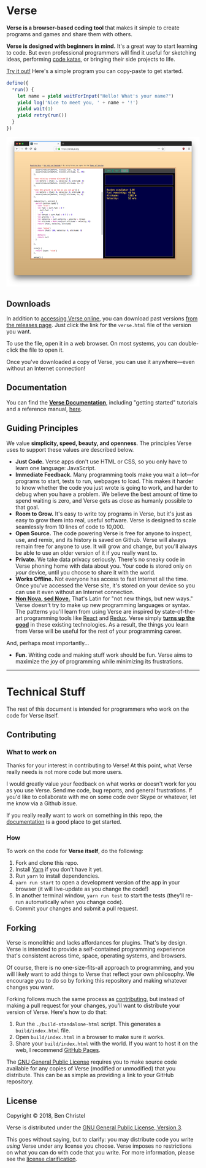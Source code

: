 # Verse

**Verse is a browser-based coding tool** that makes it
simple to create programs and games and share them with
others.

**Verse is designed with beginners in mind.**
It's a great way to start learning to code. But even
professional programmers will find it useful for sketching
ideas, performing [code katas](http://codekata.com/), or
bringing their side projects to life.

[Try it out!](https://verse.js.org)
Here's a simple program you can copy-paste to get started.

```javascript
define({
  *run() {
    let name = yield waitForInput("Hello! What's your name?")
    yield log('Nice to meet you, ' + name + '!')
    yield wait(1)
    yield retry(run())
  }
})
```

![A screenshot of Verse running a simple program](docs/screenshot.png)

## Downloads

In addition to [accessing Verse online](https://verse.js.org),
you can download past versions
[from the releases page](https://github.com/benchristel/verse/releases).
Just click the link for the `verse.html` file of the version
you want.

To use the file, open it in a web browser. On
most systems, you can double-click the file to open it.

Once you've downloaded a copy of Verse, you can use it
anywhere—even without an Internet connection!

## Documentation

You can find the
[**Verse Documentation**](https://benchristel.github.io/verse/docs/),
including "getting started" tutorials and a reference manual, [here](https://benchristel.github.io/verse/docs/).

## Guiding Principles

We value **simplicity, speed, beauty, and openness**.
The principles Verse uses to support these values are
described below.

- **Just Code.** Verse apps don't use HTML or CSS,
  so you only have to learn one language: JavaScript.
- **Immediate Feedback.** Many programming tools make you
  wait a lot—for programs to start, tests to run, webpages
  to load. This makes it harder to know whether the code you
  just wrote is going to work, and harder to debug when you
  have a problem. We believe the best amount of time to
  spend waiting is zero, and Verse gets as close as humanly
  possible to that goal.
- **Room to Grow.** It's easy to write toy programs in
  Verse, but it's just as easy to grow them into real,
  useful software. Verse is designed to scale seamlessly
  from 10 lines of code to 10,000.
- **Open Source.** The code powering Verse is free for
  anyone to inspect, use, and remix, and its history is
  saved on Github. Verse will always remain free for anyone
  to use. It will grow and change, but you'll always be able
  to use an older version of it if you really want to.
- **Private.** We take data privacy seriously.
  There's no sneaky code in Verse phoning home with data
  about you. Your code is stored only on *your*
  device, until you choose to share it with the world.
- **Works Offline.** Not everyone has access to fast
  Internet all the time. Once you've accessed the Verse site,
  it's stored on your device so you can use it even without
  an Internet connection.
- [**Non Nova, sed Nove.**](https://www.thebooksmugglers.com/2015/07/decoding-the-newbery-the-twenty-one-balloons-by-william-pene-du-bois.html)
  That's Latin for "not new things, but new ways." Verse
  doesn't try to make up new programming languages or
  syntax. The patterns you'll learn from using Verse are
  inspired by state-of-the-art programming tools like
  [React](https://reactjs.org/) and
  [Redux](https://redux.js.org/). Verse simply [**turns up
  the good**](http://developeronfire.com/podcast/episode-054-woody-zuill-turn-up-the-good)
  in these existing technologies. As a result, the things
  you learn from Verse will be useful for the rest of your
  programming career.

And, perhaps most importantly...

- **Fun.** Writing code and making stuff work should be fun.
  Verse aims to maximize the joy of programming while
  minimizing its frustrations.

---

# Technical Stuff

The rest of this document is intended for programmers who
work on the code for Verse itself.

## Contributing

### What to work on

Thanks for your interest in contributing to Verse! At this point,
what Verse really needs is not more code but more users.

I would greatly value your feedback on what works or doesn't
work for you as you use Verse. Send me code, bug reports,
and general frustrations. If you'd like to collaborate with
me on some code over Skype or whatever, let me know via a
Github issue.

If you really really want to work on something in this repo,
the [documentation](https://benchristel.github.io/verse) is
a good place to get started.

### How

To work on the code for **Verse itself**, do the following:

1. Fork and clone this repo.
1. Install [Yarn](https://yarnpkg.com/en/) if you don't have it yet.
1. Run `yarn` to install dependencies.
1. `yarn run start` to open a development version of the
  app in your browser (it will live-update as you change the code!)
1. In another terminal window, `yarn run test` to start the
  tests (they'll re-run automatically when you change code).
1. Commit your changes and submit a pull request.

## Forking

Verse is monolithic and lacks affordances for plugins.
That's by design. Verse is intended to provide a
self-contained programming experience that's consistent
across time, space, operating systems, and browsers.

Of course, there is no one-size-fits-all approach to
programming, and you will likely want to add things to Verse
that reflect your own philosophy. We encourage you to do
so by forking this repository and making whatever changes
you want.

Forking follows much the same process as [contributing](#contributing),
but instead of making a pull request for your changes, you'll
want to distribute your version of Verse. Here's how to
do that:

1. Run the `./build-standalone-html` script. This generates
   a `build/index.html` file.
1. Open `build/index.html` in a browser to make sure it works.
1. Share your `build/index.html` with the world. If you want
   to host it on the web, I recommend [GitHub Pages](https://pages.github.com/).

The [GNU General Public License](./LICENSE.md) requires you
to make source code available for any copies of Verse
(modified or unmodified) that you distribute. This can be
as simple as providing a link to your GitHub repository.

## License

Copyright © 2018, Ben Christel

Verse is distributed under the
[GNU General Public License, Version 3](./LICENSE.md).

This goes without saying, but to clarify: you may distribute
code you write *using* Verse under any license you choose.
Verse imposes no restrictions on what you can do with code
that you write. For more information, please see the
[license clarification](./LICENSE_CLARIFICATION.md).
